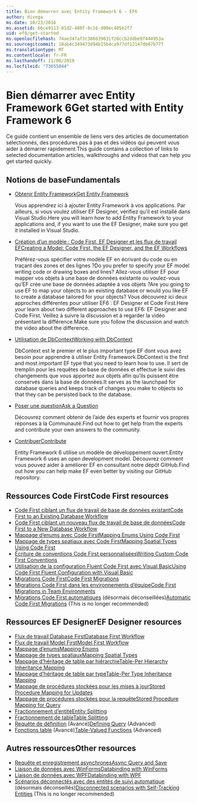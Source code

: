 ```yaml
---
title: Bien démarrer avec Entity Framework 6 - EF6
author: divega
ms.date: 10/23/2016
ms.assetid: 66ce9113-81d2-480f-8c16-d00ec405b2f7
uid: ef6/get-started
ms.openlocfilehash: 74ae347af3c386639631f28ccb2ddbe9f444953a
ms.sourcegitcommit: 18ab4c349473d94b15b4ca977df12147db07b77f
ms.translationtype: MT
ms.contentlocale: fr-FR
ms.lasthandoff: 11/06/2019
ms.locfileid: "73655844"
---
```

# <a name="get-started-with-entity-framework-6"></a><span data-ttu-id="04ef9-102">Bien démarrer avec Entity Framework 6</span><span class="sxs-lookup"><span data-stu-id="04ef9-102">Get started with Entity Framework 6</span></span>

<span data-ttu-id="04ef9-103">Ce guide contient un ensemble de liens vers des articles de documentation sélectionnés, des procédures pas à pas et des vidéos qui peuvent vous aider à démarrer rapidement.</span><span class="sxs-lookup"><span data-stu-id="04ef9-103">This guide contains a collection of links to selected documentation articles, walkthroughs and videos that can help you get started quickly.</span></span>

## <a name="fundamentals"></a><span data-ttu-id="04ef9-104">Notions de base</span><span class="sxs-lookup"><span data-stu-id="04ef9-104">Fundamentals</span></span>

* [<span data-ttu-id="04ef9-105">Obtenir Entity Framework</span><span class="sxs-lookup"><span data-stu-id="04ef9-105">Get Entity Framework</span></span>](~/ef6/fundamentals/install.md)

  <span data-ttu-id="04ef9-106">Vous apprendrez ici à ajouter Entity Framework à vos applications. Par ailleurs, si vous voulez utiliser EF Designer, vérifiez qu’il est installé dans Visual Studio.</span><span class="sxs-lookup"><span data-stu-id="04ef9-106">Here you will learn how to add Entity Framework to your applications and, if you want to use the EF Designer, make sure you get it installed in Visual Studio.</span></span>

* [<span data-ttu-id="04ef9-107">Création d’un modèle : Code First, EF Designer et les flux de travail EF</span><span class="sxs-lookup"><span data-stu-id="04ef9-107">Creating a Model: Code First, the EF Designer, and the EF Workflows</span></span>](~/ef6/modeling/index.md)

  <span data-ttu-id="04ef9-108">Préférez-vous spécifier votre modèle EF en écrivant du code ou en traçant des zones et des lignes ?</span><span class="sxs-lookup"><span data-stu-id="04ef9-108">Do you prefer to specify your EF model writing code or drawing boxes and lines?</span></span>
<span data-ttu-id="04ef9-109">Allez-vous utiliser EF pour mapper vos objets à une base de données existante ou voulez-vous qu’EF crée une base de données adaptée à vos objets ?</span><span class="sxs-lookup"><span data-stu-id="04ef9-109">Are you going to use EF to map your objects to an existing database or would you like EF to create a database tailored for your objects?</span></span>
<span data-ttu-id="04ef9-110">Vous découvrez ici deux approches différentes pour utiliser EF6 : EF Designer et Code First.</span><span class="sxs-lookup"><span data-stu-id="04ef9-110">Here your learn about two different approaches to use EF6: EF Designer and Code First.</span></span>
<span data-ttu-id="04ef9-111">Veillez à suivre la discussion et à regarder la vidéo présentant la différence.</span><span class="sxs-lookup"><span data-stu-id="04ef9-111">Make sure you follow the discussion and watch the video about the difference.</span></span>

* [<span data-ttu-id="04ef9-112">Utilisation de DbContext</span><span class="sxs-lookup"><span data-stu-id="04ef9-112">Working with DbContext</span></span>](~/ef6/fundamentals/working-with-dbcontext.md)

  <span data-ttu-id="04ef9-113">DbContext est le premier et le plus important type EF dont vous avez besoin pour apprendre à utiliser Entity Framework.</span><span class="sxs-lookup"><span data-stu-id="04ef9-113">DbContext is the first and most important EF type that you need to learn how to use.</span></span> <span data-ttu-id="04ef9-114">Il sert de tremplin pour les requêtes de base de données et effectue le suivi des changements que vous apportez aux objets afin qu’ils puissent être conservés dans la base de données.</span><span class="sxs-lookup"><span data-stu-id="04ef9-114">It serves as the launchpad for database queries and keeps track of changes you make to objects so that they can be persisted back to the database.</span></span>

* [<span data-ttu-id="04ef9-115">Poser une question</span><span class="sxs-lookup"><span data-stu-id="04ef9-115">Ask a Question</span></span>](~/ef6/resources/get-help.md)

  <span data-ttu-id="04ef9-116">Découvrez comment obtenir de l’aide des experts et fournir vos propres réponses à la Communauté.</span><span class="sxs-lookup"><span data-stu-id="04ef9-116">Find out how to get help from the experts and contribute your own answers to the community.</span></span>

* [<span data-ttu-id="04ef9-117">Contribuer</span><span class="sxs-lookup"><span data-stu-id="04ef9-117">Contribute</span></span>](https://github.com/aspnet/EntityFramework6/)

  <span data-ttu-id="04ef9-118">Entity Framework 6 utilise un modèle de développement ouvert.</span><span class="sxs-lookup"><span data-stu-id="04ef9-118">Entity Framework 6 uses an open development model.</span></span> <span data-ttu-id="04ef9-119">Découvrez comment vous pouvez aider à améliorer EF en consultant notre dépôt GitHub.</span><span class="sxs-lookup"><span data-stu-id="04ef9-119">Find out how you can help make EF even better by visiting our GitHub repository.</span></span>

## <a name="code-first-resources"></a><span data-ttu-id="04ef9-120">Ressources Code First</span><span class="sxs-lookup"><span data-stu-id="04ef9-120">Code First resources</span></span>

  - [<span data-ttu-id="04ef9-121">Code First ciblant un flux de travail de base de données existant</span><span class="sxs-lookup"><span data-stu-id="04ef9-121">Code First to an Existing Database Workflow</span></span>](~/ef6/modeling/code-first/workflows/existing-database.md)
  - [<span data-ttu-id="04ef9-122">Code First ciblant un nouveau flux de travail de base de données</span><span class="sxs-lookup"><span data-stu-id="04ef9-122">Code First to a New Database Workflow</span></span>](~/ef6/modeling/code-first/workflows/new-database.md)
  - [<span data-ttu-id="04ef9-123">Mappage d’enums avec Code First</span><span class="sxs-lookup"><span data-stu-id="04ef9-123">Mapping Enums Using Code First</span></span>](~/ef6/modeling/code-first/data-types/enums.md)
  - [<span data-ttu-id="04ef9-124">Mappage de types spatiaux avec Code First</span><span class="sxs-lookup"><span data-stu-id="04ef9-124">Mapping Spatial Types Using Code First</span></span>](~/ef6/modeling/code-first/data-types/spatial.md)
  - [<span data-ttu-id="04ef9-125">Écriture de conventions Code First personnalisées</span><span class="sxs-lookup"><span data-stu-id="04ef9-125">Writing Custom Code First Conventions</span></span>](~/ef6/modeling/code-first/conventions/custom.md)
  - [<span data-ttu-id="04ef9-126">Utilisation de la configuration Fluent Code First avec Visual Basic</span><span class="sxs-lookup"><span data-stu-id="04ef9-126">Using Code First Fluent Configuration with Visual Basic</span></span>](~/ef6/modeling/code-first/fluent/vb.md)
  - [<span data-ttu-id="04ef9-127">Migrations Code First</span><span class="sxs-lookup"><span data-stu-id="04ef9-127">Code First Migrations</span></span>](~/ef6/modeling/code-first/migrations/index.md)
  - [<span data-ttu-id="04ef9-128">Migrations Code First dans les environnements d’équipe</span><span class="sxs-lookup"><span data-stu-id="04ef9-128">Code First Migrations in Team Environments</span></span>](~/ef6/modeling/code-first/migrations/teams.md)
  - <span data-ttu-id="04ef9-129">[Migrations Code First automatiques](~/ef6/modeling/code-first/migrations/automatic.md) (désormais déconseillées)</span><span class="sxs-lookup"><span data-stu-id="04ef9-129">[Automatic Code First Migrations](~/ef6/modeling/code-first/migrations/automatic.md) (This is no longer recommended)</span></span>

## <a name="ef-designer-resources"></a><span data-ttu-id="04ef9-130">Ressources EF Designer</span><span class="sxs-lookup"><span data-stu-id="04ef9-130">EF Designer resources</span></span>
  - [<span data-ttu-id="04ef9-131">Flux de travail Database First</span><span class="sxs-lookup"><span data-stu-id="04ef9-131">Database First Workflow</span></span>](~/ef6/modeling/designer/workflows/database-first.md)
  - [<span data-ttu-id="04ef9-132">Flux de travail Model First</span><span class="sxs-lookup"><span data-stu-id="04ef9-132">Model First Workflow</span></span>](~/ef6/modeling/designer/workflows/model-first.md)
  - [<span data-ttu-id="04ef9-133">Mappage d’enums</span><span class="sxs-lookup"><span data-stu-id="04ef9-133">Mapping Enums</span></span>](~/ef6/modeling/designer/data-types/enums.md)
  - [<span data-ttu-id="04ef9-134">Mappage de types spatiaux</span><span class="sxs-lookup"><span data-stu-id="04ef9-134">Mapping Spatial Types</span></span>](~/ef6/modeling/designer/data-types/spatial.md)
  - [<span data-ttu-id="04ef9-135">Mappage d’héritage de table par hiérarchie</span><span class="sxs-lookup"><span data-stu-id="04ef9-135">Table-Per Hierarchy Inheritance Mapping</span></span>](~/ef6/modeling/designer/inheritance/tph.md)
  - [<span data-ttu-id="04ef9-136">Mappage d’héritage de table par type</span><span class="sxs-lookup"><span data-stu-id="04ef9-136">Table-Per Type Inheritance Mapping</span></span>](~/ef6/modeling/designer/inheritance/tpt.md)
  - [<span data-ttu-id="04ef9-137">Mappage de procédures stockées pour les mises à jour</span><span class="sxs-lookup"><span data-stu-id="04ef9-137">Stored Procedure Mapping for Updates</span></span>](~/ef6/modeling/designer/stored-procedures/cud.md)
  - [<span data-ttu-id="04ef9-138">Mappage de procédures stockées pour la requête</span><span class="sxs-lookup"><span data-stu-id="04ef9-138">Stored Procedure Mapping for Query</span></span>](~/ef6/modeling/designer/stored-procedures/query.md)
  - [<span data-ttu-id="04ef9-139">Fractionnement d’entité</span><span class="sxs-lookup"><span data-stu-id="04ef9-139">Entity Splitting</span></span>](~/ef6/modeling/designer/entity-splitting.md)
  - [<span data-ttu-id="04ef9-140">Fractionnement de table</span><span class="sxs-lookup"><span data-stu-id="04ef9-140">Table Splitting</span></span>](~/ef6/modeling/designer/table-splitting.md)
  - <span data-ttu-id="04ef9-141">[Requête de définition](~/ef6/modeling/designer/advanced/defining-query.md) (Avancé)</span><span class="sxs-lookup"><span data-stu-id="04ef9-141">[Defining Query](~/ef6/modeling/designer/advanced/defining-query.md) (Advanced)</span></span>
  - <span data-ttu-id="04ef9-142">[Fonctions table](~/ef6/modeling/designer/advanced/tvfs.md) (Avancé)</span><span class="sxs-lookup"><span data-stu-id="04ef9-142">[Table-Valued Functions](~/ef6/modeling/designer/advanced/tvfs.md) (Advanced)</span></span>

## <a name="other-resources"></a><span data-ttu-id="04ef9-143">Autres ressources</span><span class="sxs-lookup"><span data-stu-id="04ef9-143">Other resources</span></span>
  - [<span data-ttu-id="04ef9-144">Requête et enregistrement asynchrones</span><span class="sxs-lookup"><span data-stu-id="04ef9-144">Async Query and Save</span></span>](~/ef6/fundamentals/async.md)
  - [<span data-ttu-id="04ef9-145">Liaison de données avec WinForms</span><span class="sxs-lookup"><span data-stu-id="04ef9-145">Databinding with WinForms</span></span>](~/ef6/fundamentals/databinding/winforms.md)
  - [<span data-ttu-id="04ef9-146">Liaison de données avec WPF</span><span class="sxs-lookup"><span data-stu-id="04ef9-146">Databinding with WPF</span></span>](~/ef6/fundamentals/databinding/wpf.md)
  - <span data-ttu-id="04ef9-147">[Scénarios déconnectés avec des entités de suivi automatique](~/ef6/fundamentals/disconnected-entities/self-tracking-entities/walkthrough.md) (désormais déconseillés)</span><span class="sxs-lookup"><span data-stu-id="04ef9-147">[Disconnected scenarios with Self-Tracking Entities](~/ef6/fundamentals/disconnected-entities/self-tracking-entities/walkthrough.md) (This is no longer recommended)</span></span>
